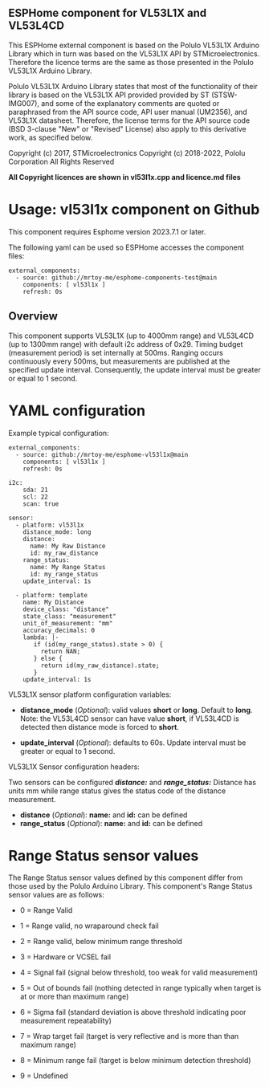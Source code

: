 
## ESPHome component for VL53L1X and VL53L4CD
This ESPHome external component is based on the Polulo VL53L1X Arduino Library
which in turn was based on the VL53L1X API by STMicroelectronics.
Therefore the licence terms are the same as those presented in the
Polulo VL53L1X Arduino Library.

Polulo VL53L1X Arduino Library states that most of the functionality of their
library is based on the VL53L1X API provided provided by ST (STSW-IMG007),
and some of the explanatory comments are quoted or paraphrased
from the API source code, API user manual (UM2356), and VL53L1X datasheet.
Therefore, the license terms for the API source code (BSD 3-clause
"New" or "Revised" License) also apply to this derivative work, as specified below.

Copyright (c) 2017, STMicroelectronics
Copyright (c) 2018-2022, Pololu Corporation
All Rights Reserved

**All Copyright licences are shown in vl53l1x.cpp and licence.md files**


# Usage: vl53l1x component on Github
This component requires Esphome version 2023.7.1 or later.

The following yaml can be used so ESPHome accesses the component files:
```
external_components:
  - source: github://mrtoy-me/esphome-components-test@main
    components: [ vl53l1x ]
    refresh: 0s
```

## Overview

This component supports VL53L1X (up to 4000mm range) and VL53L4CD (up to 1300mm range)
with default i2c address of 0x29. Timing budget (measurement period) is
set internally at 500ms. Ranging occurs continuously every 500ms, but measurements
are published at the specified update interval. Consequently, the update interval
must be greater or equal to 1 second.


# YAML configuration

Example typical configuration:
```
external_components:
  - source: github://mrtoy-me/esphome-vl53l1x@main
    components: [ vl53l1x ]
    refresh: 0s

i2c:
    sda: 21
    scl: 22
    scan: true

sensor:
  - platform: vl53l1x
    distance_mode: long
    distance:
      name: My Raw Distance
      id: my_raw_distance
    range_status:
      name: My Range Status
      id: my_range_status
    update_interval: 1s

  - platform: template
    name: My Distance
    device_class: "distance"
    state_class: "measurement"
    unit_of_measurement: "mm"
    accuracy_decimals: 0
    lambda: |-
       if (id(my_range_status).state > 0) {
         return NAN;
       } else {
         return id(my_raw_distance).state;
       }
    update_interval: 1s
```

VL53L1X sensor platform configuration variables:

- **distance_mode** (*Optional*): valid values **short** or **long**. Default to **long**.
  Note: the VL53L4CD sensor can have value **short**, if VL53L4CD is detected
  then distance mode is forced to **short**.

- **update_interval** (*Optional*): defaults to 60s. Update interval must be greater or equal to 1 second.


VL53L1X Sensor configuration headers:

Two sensors can be configured ***distance:*** and ***range_status:***
Distance has units mm while range status gives the status code of the distance measurement.
- **distance** (*Optional*): **name:** and **id:** can be defined
- **range_status** (*Optional*): **name:** and **id:** can be defined


# Range Status sensor values
The Range Status sensor values defined by this component differ from those used by the Polulo Arduino Library.
This component's Range Status sensor values are as follows:

- 0 = Range Valid

- 1 = Range valid, no wraparound check fail

- 2 = Range valid, below minimum range threshold

- 3 = Hardware or VCSEL fail

- 4 = Signal fail
  (signal below threshold, too weak for valid measurement)

- 5 = Out of bounds fail
  (nothing detected in range typically when target is at or more than maximum range)

- 6 = Sigma fail
  (standard deviation is above threshold indicating poor measurement repeatability)

- 7 = Wrap target fail
  (target is very reflective and is more than than maximum range)

- 8 = Minimum range fail
  (target is below minimum detection threshold)

- 9 = Undefined
